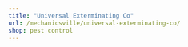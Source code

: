 ```yaml
---
title: "Universal Exterminating Co"
url: /mechanicsville/universal-exterminating-co/
shop: pest control
---
```

